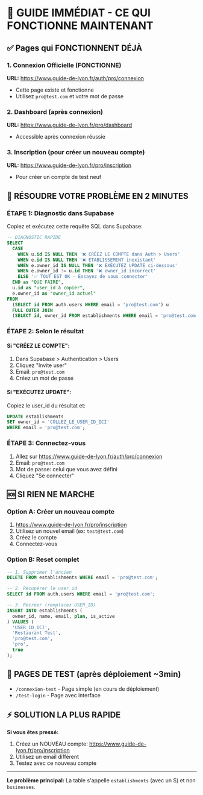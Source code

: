# 🚨 GUIDE IMMÉDIAT - CE QUI FONCTIONNE MAINTENANT

## ✅ Pages qui FONCTIONNENT DÉJÀ

### 1. **Connexion Officielle** (FONCTIONNE)
**URL:** https://www.guide-de-lyon.fr/auth/pro/connexion
- Cette page existe et fonctionne
- Utilisez `pro@test.com` et votre mot de passe

### 2. **Dashboard** (après connexion)
**URL:** https://www.guide-de-lyon.fr/pro/dashboard
- Accessible après connexion réussie

### 3. **Inscription** (pour créer un nouveau compte)
**URL:** https://www.guide-de-lyon.fr/pro/inscription
- Pour créer un compte de test neuf

## 🔧 RÉSOUDRE VOTRE PROBLÈME EN 2 MINUTES

### ÉTAPE 1: Diagnostic dans Supabase

Copiez et exécutez cette requête SQL dans Supabase:

```sql
-- DIAGNOSTIC RAPIDE
SELECT 
  CASE 
    WHEN u.id IS NULL THEN '❌ CRÉEZ LE COMPTE dans Auth > Users'
    WHEN e.id IS NULL THEN '❌ ÉTABLISSEMENT inexistant'
    WHEN e.owner_id IS NULL THEN '❌ EXÉCUTEZ UPDATE ci-dessous'
    WHEN e.owner_id != u.id THEN '❌ owner_id incorrect'
    ELSE '✅ TOUT EST OK - Essayez de vous connecter'
  END as "QUE FAIRE",
  u.id as "user_id à copier",
  e.owner_id as "owner_id actuel"
FROM 
  (SELECT id FROM auth.users WHERE email = 'pro@test.com') u
  FULL OUTER JOIN 
  (SELECT id, owner_id FROM establishments WHERE email = 'pro@test.com') e ON true;
```

### ÉTAPE 2: Selon le résultat

#### Si "CRÉEZ LE COMPTE":
1. Dans Supabase > Authentication > Users
2. Cliquez "Invite user"
3. Email: `pro@test.com`
4. Créez un mot de passe

#### Si "EXÉCUTEZ UPDATE":
Copiez le user_id du résultat et:
```sql
UPDATE establishments 
SET owner_id = 'COLLEZ_LE_USER_ID_ICI'
WHERE email = 'pro@test.com';
```

### ÉTAPE 3: Connectez-vous
1. Allez sur https://www.guide-de-lyon.fr/auth/pro/connexion
2. Email: `pro@test.com`
3. Mot de passe: celui que vous avez défini
4. Cliquez "Se connecter"

## 🆘 SI RIEN NE MARCHE

### Option A: Créer un nouveau compte
1. https://www.guide-de-lyon.fr/pro/inscription
2. Utilisez un nouvel email (ex: `test@test.com`)
3. Créez le compte
4. Connectez-vous

### Option B: Reset complet
```sql
-- 1. Supprimer l'ancien
DELETE FROM establishments WHERE email = 'pro@test.com';

-- 2. Récupérer le user_id
SELECT id FROM auth.users WHERE email = 'pro@test.com';

-- 3. Recréer (remplacez USER_ID)
INSERT INTO establishments (
  owner_id, name, email, plan, is_active
) VALUES (
  'USER_ID_ICI',
  'Restaurant Test',
  'pro@test.com',
  'pro',
  true
);
```

## 📱 PAGES DE TEST (après déploiement ~3min)
- `/connexion-test` - Page simple (en cours de déploiement)
- `/test-login` - Page avec interface

## ⚡ SOLUTION LA PLUS RAPIDE

**Si vous êtes pressé:**
1. Créez un NOUVEAU compte: https://www.guide-de-lyon.fr/pro/inscription
2. Utilisez un email différent
3. Testez avec ce nouveau compte

---

**Le problème principal:** La table s'appelle `establishments` (avec un S) et non `businesses`.